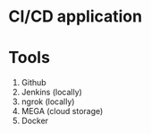 # CI/CD application

# Tools
1. Github
2. Jenkins (locally)
3. ngrok (locally)
4. MEGA (cloud storage)
5. Docker
